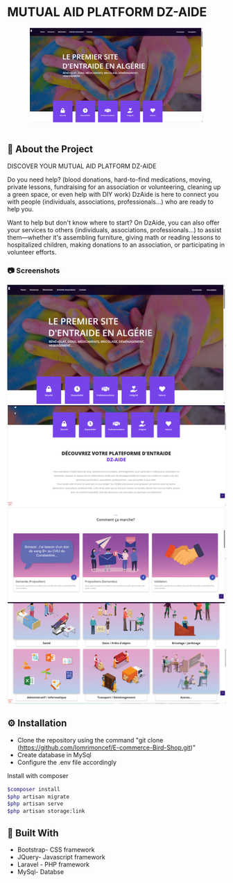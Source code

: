 # MUTUAL AID PLATFORM DZ-AIDE
<!--
Hey, thanks for using the awesome-readme-template template.  
If you have any enhancements, then fork this project and create a pull request 
or just open an issue with the label "enhancement".

Don't forget to give this project a star for additional support ;)
Maybe you can mention me or this repo in the acknowledgements too
-->
<div align="center">

  <img src="./1.png" alt="logo" width="400" height="auto" />

  

  


   

</div>

<br />


## :star2: About the Project
DISCOVER YOUR MUTUAL AID PLATFORM
DZ-AIDE

Do you need help? (blood donations, hard-to-find medications, moving, private lessons, fundraising for an association or volunteering, cleaning up a green space, or even help with DIY work) DzAide is here to connect you with people (individuals, associations, professionals...) who are ready to help you.

Want to help but don't know where to start? On DzAide, you can also offer your services to others (individuals, associations, professionals...) to assist them—whether it's assembling furniture, giving math or reading lessons to hospitalized children, making donations to an association, or participating in volunteer efforts.

<!-- Screenshots -->
### :camera: Screenshots

<div align="center"> 
  <img src="1.png" alt="screenshot" />
  <img src="2.png" alt="screenshot" />
  <img src="3.png" alt="screenshot" />
  <img src="4.png" alt="screenshot" />


</div>


<!-- TechStack -->





<!-- Getting Started -->
## 	:gear: Installation



- Clone the repository using the command "git clone (https://github.com/lomrimoncef/E-commerce-Bird-Shop.git)"
- Create database in MySql
- Configure the .env file accordingly






Install  with composer

```bash
$composer install
$php artisan migrate
$php artisan serve
$php artisan storage:link
```
   
<!-- Running Tests -->
## :test_tube: Built With

- Bootstrap- CSS framework
- JQuery- Javascript framework
- Laravel - PHP framework
- MySql- Databse

